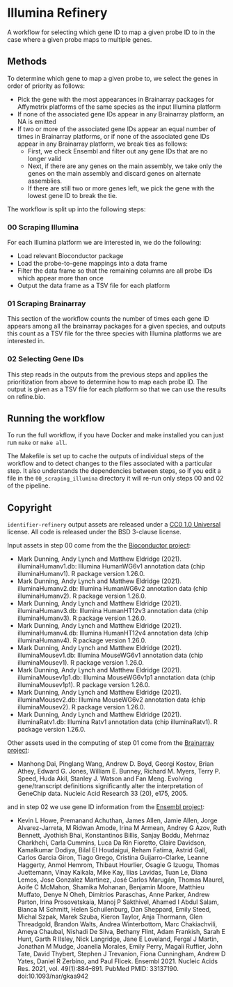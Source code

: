 # Illumina Refinery

A workflow for selecting which gene ID to map a given probe ID to in the case
where a given probe maps to multiple genes.

## Methods

To determine which gene to map a given probe to, we select the genes in order of priority as follows:

- Pick the gene with the most appearances in Brainarray packages for Affymetrix platforms of the same species as the input Illumina platform
- If none of the associated gene IDs appear in any Brainarray platform, an NA is emitted
- If two or more of the associated gene IDs appear an equal number of times in
  Brainarray platforms, or if none of the associated gene IDs appear in any Brainarray platform, we break ties as follows:
  - First, we check Ensembl and filter out any gene IDs that are no longer valid
  - Next, if there are any genes on the main assembly, we take only the genes on the main assembly and discard genes on alternate assemblies.
  - If there are still two or more genes left, we pick the gene with the lowest gene ID to break the tie.

The workflow is split up into the following steps:

### 00 Scraping Illumina

For each Illumina platform we are interested in, we do the following:

- Load relevant Bioconductor package
- Load the probe-to-gene mappings into a data frame
- Filter the data frame so that the remaining columns are all probe IDs which appear more than once
- Output the data frame as a TSV file for each platform

### 01 Scraping Brainarray

This section of the workflow counts the number of times each gene ID appears among all the brainarray packages for a given species, and outputs this count as a TSV file for the three species with Illumina platforms we are interested in.

### 02 Selecting Gene IDs

This step reads in the outputs from the previous steps and applies the prioritization from above to determine how to map each probe ID. The output is given as a TSV file for each platform so that we can use the results on refine.bio.

## Running the workflow

To run the full workflow, if you have Docker and make installed you can just run `make` or `make all`.

The Makefile is set up to cache the outputs of individual steps of the workflow and to detect changes to the files associated with a particular step. It also understands the dependencies between steps, so if you edit a file in the `00_scraping_illumina` directory it will re-run only steps 00 and 02 of the pipeline.

## Copyright

`identifier-refinery` output assets are released under a [CC0 1.0 Universal](https://creativecommons.org/publicdomain/zero/1.0/legalcode) license. All code is released under the BSD 3-clause license.

Input assets in step 00 come from the the [Bioconductor project](http://bioconductor.org/):

- Mark Dunning, Andy Lynch and Matthew Eldridge (2021). illuminaHumanv1.db: Illumina HumanWG6v1 annotation data (chip illuminaHumanv1). R package version 1.26.0.
- Mark Dunning, Andy Lynch and Matthew Eldridge (2021). illuminaHumanv2.db: Illumina HumanWG6v2 annotation data (chip illuminaHumanv2). R package version 1.26.0.
- Mark Dunning, Andy Lynch and Matthew Eldridge (2021). illuminaHumanv3.db: Illumina HumanHT12v3 annotation data (chip illuminaHumanv3). R package version 1.26.0.
- Mark Dunning, Andy Lynch and Matthew Eldridge (2021). illuminaHumanv4.db: Illumina HumanHT12v4 annotation data (chip illuminaHumanv4). R package version 1.26.0.
- Mark Dunning, Andy Lynch and Matthew Eldridge (2021). illuminaMousev1.db: Illumina MouseWG6v1 annotation data (chip illuminaMousev1). R package version 1.26.0.
- Mark Dunning, Andy Lynch and Matthew Eldridge (2021). illuminaMousev1p1.db: Illumina MouseWG6v1p1 annotation data (chip illuminaMousev1p1). R package version 1.26.0.
- Mark Dunning, Andy Lynch and Matthew Eldridge (2021). illuminaMousev2.db: Illumina MouseWG6v2 annotation data (chip illuminaMousev2). R package version 1.26.0.
- Mark Dunning, Andy Lynch and Matthew Eldridge (2021). illuminaRatv1.db: Illumina Ratv1 annotation data (chip illuminaRatv1). R package version 1.26.0.

Other assets used in the computing of step 01 come from the [Brainarray project](http://brainarray.mbni.med.umich.edu/Brainarray/Database/CustomCDF/genomic_curated_CDF.asp):

- Manhong Dai, Pinglang Wang, Andrew D. Boyd, Georgi Kostov, Brian Athey, Edward G. Jones, William E. Bunney, Richard M. Myers, Terry P. Speed, Huda Akil, Stanley J. Watson and Fan Meng. Evolving gene/transcript definitions significantly alter the interpretation of GeneChip data. Nucleic Acid Research 33 (20), e175, 2005.

and in step 02 we use gene ID information from the [Ensembl project](http://ensembl.org):

- Kevin L Howe, Premanand Achuthan, James Allen, Jamie Allen, Jorge Alvarez-Jarreta, M Ridwan Amode, Irina M Armean, Andrey G Azov, Ruth Bennett, Jyothish Bhai, Konstantinos Billis, Sanjay Boddu, Mehrnaz Charkhchi, Carla Cummins, Luca Da Rin Fioretto, Claire Davidson, Kamalkumar Dodiya, Bilal El Houdaigui, Reham Fatima, Astrid Gall, Carlos Garcia Giron, Tiago Grego, Cristina Guijarro-Clarke, Leanne Haggerty, Anmol Hemrom, Thibaut Hourlier, Osagie G Izuogu, Thomas Juettemann, Vinay Kaikala, Mike Kay, Ilias Lavidas, Tuan Le, Diana Lemos, Jose Gonzalez Martinez, José Carlos Marugán, Thomas Maurel, Aoife C McMahon, Shamika Mohanan, Benjamin Moore, Matthieu Muffato, Denye N Oheh, Dimitrios Paraschas, Anne Parker, Andrew Parton, Irina Prosovetskaia, Manoj P Sakthivel, Ahamed I Abdul Salam, Bianca M Schmitt, Helen Schuilenburg, Dan Sheppard, Emily Steed, Michal Szpak, Marek Szuba, Kieron Taylor, Anja Thormann, Glen Threadgold, Brandon Walts, Andrea Winterbottom, Marc Chakiachvili, Ameya Chaubal, Nishadi De Silva, Bethany Flint, Adam Frankish, Sarah E Hunt, Garth R IIsley, Nick Langridge, Jane E Loveland, Fergal J Martin, Jonathan M Mudge, Joanella Morales, Emily Perry, Magali Ruffier, John Tate, David Thybert, Stephen J Trevanion, Fiona Cunningham, Andrew D Yates, Daniel R Zerbino, and Paul Flicek. Ensembl 2021. Nucleic Acids Res. 2021, vol. 49(1):884–891. PubMed PMID: 33137190. doi:10.1093/nar/gkaa942
